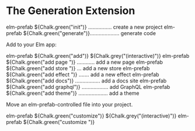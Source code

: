 # The Generation Extension


  elm-prefab ${Chalk.green("init")} ................ create a new project
  elm-prefab ${Chalk.green("generate")}.................... generate code

 Add to your Elm app:

  elm-prefab ${Chalk.green("add")} ${Chalk.grey("(interactive)")}
  elm-prefab ${Chalk.green("add page <url>")} ............ add a new page
  elm-prefab ${Chalk.green("add store <name>")} ... add a new store
  elm-prefab ${Chalk.green("add effect <name>")} ....... add a new effect
  elm-prefab ${Chalk.green("add docs")} ................. add a docs site
  elm-prefab ${Chalk.green("add graphql")} .................. add GraphQL
  elm-prefab ${Chalk.green("add theme")} .................... add a theme

 Move an elm-prefab-controlled file into your project.

  elm-prefab ${Chalk.green("customize")} ${Chalk.grey("(interactive)")}
  elm-prefab ${Chalk.green("customize <module-name>")}